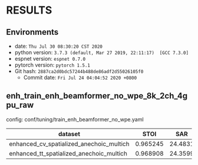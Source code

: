 <!-- Generated by scripts/utils/show_enh_score.sh -->
# RESULTS
## Environments
- date: `Thu Jul 30 08:30:20 CST 2020`
- python version: `3.7.3 (default, Mar 27 2019, 22:11:17)  [GCC 7.3.0]`
- espnet version: `espnet 0.7.0`
- pytorch version: `pytorch 1.5.1`
- Git hash: `2887ca2d0bdc57244b488de86adf2d55026105f0`
  - Commit date: `Fri Jul 24 04:04:52 2020 +0800`


## enh_train_enh_beamformer_no_wpe_8k_2ch_4gpu_raw

config: conf/tuning/train_enh_beamformer_no_wpe.yaml

|dataset|STOI|SAR|SDR|SIR|
|---|---|---|---|---|
|enhanced_cv_spatialized_anechoic_multich|0.965245|24.4831|20.6248|23.7421|
|enhanced_tt_spatialized_anechoic_multich|0.968908|24.3599|20.4742|23.5676|
